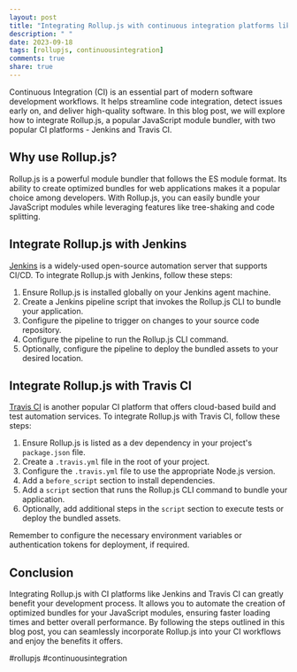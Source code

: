 ```yaml
---
layout: post
title: "Integrating Rollup.js with continuous integration platforms like Jenkins and Travis CI"
description: " "
date: 2023-09-18
tags: [rollupjs, continuousintegration]
comments: true
share: true
---
```


Continuous Integration (CI) is an essential part of modern software development workflows. It helps streamline code integration, detect issues early on, and deliver high-quality software. In this blog post, we will explore how to integrate Rollup.js, a popular JavaScript module bundler, with two popular CI platforms - Jenkins and Travis CI.

## Why use Rollup.js?

Rollup.js is a powerful module bundler that follows the ES module format. Its ability to create optimized bundles for web applications makes it a popular choice among developers. With Rollup.js, you can easily bundle your JavaScript modules while leveraging features like tree-shaking and code splitting.

## Integrate Rollup.js with Jenkins

[Jenkins](https://www.jenkins.io/) is a widely-used open-source automation server that supports CI/CD. To integrate Rollup.js with Jenkins, follow these steps:

1. Ensure Rollup.js is installed globally on your Jenkins agent machine.
2. Create a Jenkins pipeline script that invokes the Rollup.js CLI to bundle your application.
3. Configure the pipeline to trigger on changes to your source code repository.
4. Configure the pipeline to run the Rollup.js CLI command.
5. Optionally, configure the pipeline to deploy the bundled assets to your desired location.

## Integrate Rollup.js with Travis CI

[Travis CI](https://travis-ci.com/) is another popular CI platform that offers cloud-based build and test automation services. To integrate Rollup.js with Travis CI, follow these steps:

1. Ensure Rollup.js is listed as a dev dependency in your project's `package.json` file.
2. Create a `.travis.yml` file in the root of your project.
3. Configure the `.travis.yml` file to use the appropriate Node.js version.
4. Add a `before_script` section to install dependencies.
5. Add a `script` section that runs the Rollup.js CLI command to bundle your application.
6. Optionally, add additional steps in the `script` section to execute tests or deploy the bundled assets.

Remember to configure the necessary environment variables or authentication tokens for deployment, if required.

## Conclusion

Integrating Rollup.js with CI platforms like Jenkins and Travis CI can greatly benefit your development process. It allows you to automate the creation of optimized bundles for your JavaScript modules, ensuring faster loading times and better overall performance. By following the steps outlined in this blog post, you can seamlessly incorporate Rollup.js into your CI workflows and enjoy the benefits it offers.

#rollupjs #continuousintegration